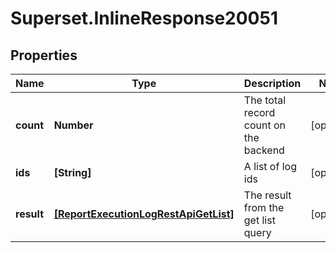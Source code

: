 # Superset.InlineResponse20051

## Properties
Name | Type | Description | Notes
------------ | ------------- | ------------- | -------------
**count** | **Number** | The total record count on the backend | [optional] 
**ids** | **[String]** | A list of log ids | [optional] 
**result** | [**[ReportExecutionLogRestApiGetList]**](ReportExecutionLogRestApiGetList.md) | The result from the get list query | [optional] 
